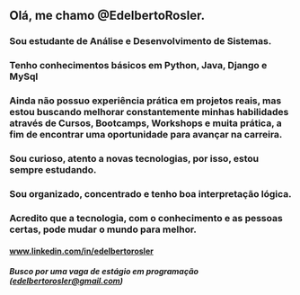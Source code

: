 ## Olá, me chamo @EdelbertoRosler.
### Sou estudante de Análise e Desenvolvimento de Sistemas.
### Tenho conhecimentos básicos em Python, Java, Django e MySql
### Ainda não possuo experiência prática em projetos reais, mas estou buscando melhorar constantemente minhas habilidades através de Cursos, Bootcamps, Workshops e muita prática, a fim de encontrar uma oportunidade para avançar na carreira.
### Sou curioso, atento a novas tecnologias, por isso, estou sempre estudando.
### Sou organizado, concentrado e tenho boa interpretação lógica.
### Acredito que a tecnologia, com o conhecimento e as pessoas certas, pode mudar o mundo para melhor.
#### www.linkedin.com/in/edelbertorosler
##### Busco por uma vaga de estágio em programação (edelbertorosler@gmail.com)
